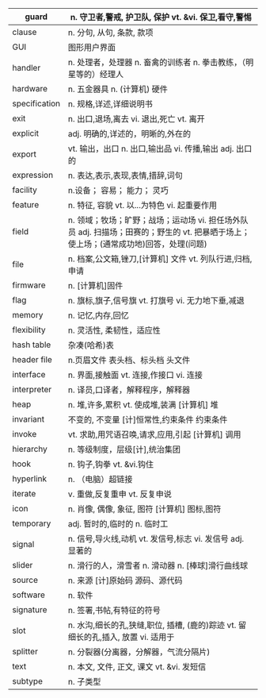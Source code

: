 | guard         | n. 守卫者,警戒, 护卫队, 保护 vt. &vi.   保卫,看守,警惕       |
| ------------- | ------------------------------------------------------------ |
| clause        | n. 分句, 从句,   条款, 款项                                  |
| GUI           | 图形用户界面                                                 |
| handler       | n. 处理者，处理器 n. 畜禽的训练者 n.   拳击教练，（明星等的）经理人 |
| hardware      | n. 五金器具 n. (计算机) 硬件                                 |
| specification | n. 规格,详述,详细说明书                                      |
| exit          | n. 出口,退场,离去 vi. 退出,死亡 vt. 离开                     |
| explicit      | adj. 明确的,详述的，明晰的,外在的                            |
| export        | vt. 输出，出口 n. 出口,输出品 vi. 传播,输出   adj. 出口的    |
| expression    | n. 表达,表示,表现,表情,措辞,词句                             |
| facility      | n.设备； 容易； 能力； 灵巧                                  |
| feature       | n. 特征, 容貌 vt. 以...为特色 vi. 起重要作用                 |
| field         | n. 领域；牧场；旷野；战场；运动场 vi. 担任场外队员   adj. 扫描场；田赛的；野生的 vt. 把暴晒于场上；使上场；(通常成功地)回答，处理(问题) |
| file          | n. 档案,公文箱,锉刀,[计算机] 文件 vt.   列队行进,归档,申请   |
| firmware      | n. [计算机]固件                                              |
| flag          | n. 旗标,旗子,信号旗 vt. 打旗号 vi.   无力地下垂,减退         |
| memory        | n. 记忆,内存,回忆                                            |
| flexibility   | n. 灵活性, 柔韧性，适应性                                    |
| hash table    | 杂凑(哈希)表                                                 |
| header   file | n.页眉文件 表头档、标头档 头文件                             |
| interface     | n. 界面,接触面 vt.   连接,作接口 vi. 连接                    |
| interpreter   | n. 译员,口译者，解释程序，解释器                             |
| heap          | n. 堆,许多,累积 vt. 使成堆,装满 [计算机] 堆                  |
| invariant     | 不变的, 不变量 [计]恒常性,约束条件 约束条件                  |
| invoke        | vt. 求助,用咒语召唤,请求,应用,引起 [计算机] 调用             |
| hierarchy     | n. 等级制度，层级[计],统治集团                               |
| hook          | n. 钩子,钩拳 vt. &vi.钩住                                    |
| hyperlink     | n. （电脑）超链接                                            |
| iterate       | v. 重做,反复重申 vt. 反复申说                                |
| icon          | n. 肖像, 偶像, 象征, 图符 [计算机] 图标,图符                 |
| temporary     | adj. 暂时的,临时的 n. 临时工                                 |
| signal        | n. 信号,导火线,动机 vt. 发信号,标志 vi. 发信号   adj. 显著的 |
| slider        | n. 滑行的人，滑雪者 n. 滑动器 n. [棒球]滑行曲线球            |
| source        | n. 来源 [计]原始码 源码、源代码                              |
| software      | n. 软件                                                      |
| signature     | n. 签署,书帖,有特征的符号                                    |
| slot          | n. 水沟,细长的孔,狭缝,职位, 插槽, (鹿的)踪迹 vt.   留细长的孔,插入, 放置 vi. 适用于 |
| splitter      | n. 分裂器(分离器，分解器，气流分隔片)                        |
| text          | n. 本文, 文件, 正文, 课文 vt. &vi.   发短信                  |
| subtype       | n. 子类型                                                    |